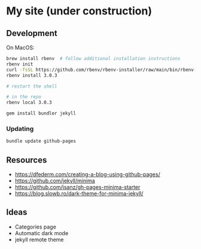 # My site (under construction)

## Development

On MacOS:

```bash
brew install rbenv  # follow additional installation instructions
rbenv init
curl -fsSL https://github.com/rbenv/rbenv-installer/raw/main/bin/rbenv-doctor | bash
rbenv install 3.0.3

# restart the shell

# in the repo
rbenv local 3.0.3

gem install bundler jekyll
```

### Updating

```bash
bundle update github-pages
```

## Resources

- https://dfederm.com/creating-a-blog-using-github-pages/
- https://github.com/jekyll/minima
- https://github.com/jsanz/gh-pages-minima-starter
- https://blog.slowb.ro/dark-theme-for-minima-jekyll/

## Ideas

- Categories page
- Automatic dark mode
- jekyll remote theme
